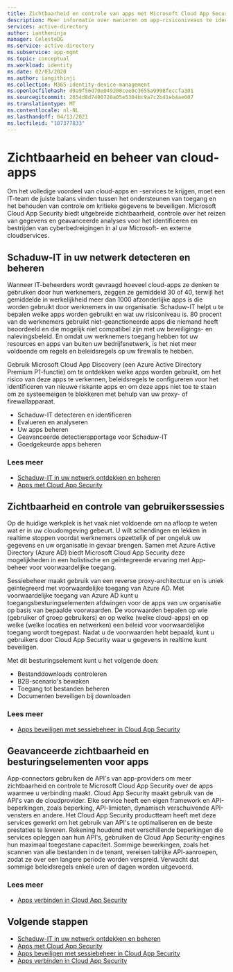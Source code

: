 ```yaml
---
title: Zichtbaarheid en controle van apps met Microsoft Cloud App Security
description: Meer informatie over manieren om app-risiconiveaus te identificeren, schendingen en lekken in realtime te stoppen en app-connectors te gebruiken om te profiteren van provider-API's voor zichtbaarheid en governance.
services: active-directory
author: iantheninja
manager: CelesteDG
ms.service: active-directory
ms.subservice: app-mgmt
ms.topic: conceptual
ms.workload: identity
ms.date: 02/03/2020
ms.author: iangithinji
ms.collection: M365-identity-device-management
ms.openlocfilehash: d9a9f56d70e049200cee0c3655a9998feccfa301
ms.sourcegitcommit: 2654d8d7490720a05e5304bc9a7c2b41eb4ae007
ms.translationtype: MT
ms.contentlocale: nl-NL
ms.lasthandoff: 04/13/2021
ms.locfileid: "107377833"
---
```

# <a name="cloud-app-visibility-and-control"></a>Zichtbaarheid en beheer van cloud-apps

Om het volledige voordeel van cloud-apps en -services te krijgen, moet een IT-team de juiste balans vinden tussen het ondersteunen van toegang en het behouden van controle om kritieke gegevens te beveiligen. Microsoft Cloud App Security biedt uitgebreide zichtbaarheid, controle over het reizen van gegevens en geavanceerde analyses voor het identificeren en bestrijden van cyberbedreigingen in al uw Microsoft- en externe cloudservices.

## <a name="discover-and-manage-shadow-it-in-your-network"></a>Schaduw-IT in uw netwerk detecteren en beheren

Wanneer IT-beheerders wordt gevraagd hoeveel cloud-apps ze denken te gebruiken door hun werknemers, zeggen ze gemiddeld 30 of 40, terwijl het gemiddelde in werkelijkheid meer dan 1000 afzonderlijke apps is die worden gebruikt door werknemers in uw organisatie. Schaduw-IT helpt u te bepalen welke apps worden gebruikt en wat uw risiconiveau is. 80 procent van de werknemers gebruikt niet-geanctioneerde apps die niemand heeft beoordeeld en die mogelijk niet compatibel zijn met uw beveiligings- en nalevingsbeleid. En omdat uw werknemers toegang hebben tot uw resources en apps van buiten uw bedrijfsnetwerk, is het niet meer voldoende om regels en beleidsregels op uw firewalls te hebben.

Gebruik Microsoft Cloud App Discovery (een Azure Active Directory Premium P1-functie) om te ontdekken welke apps worden gebruikt, om het risico van deze apps te verkennen, beleidsregels te configureren voor het identificeren van nieuwe riskante apps en om deze apps niet toe te staan om ze systeemeigen te blokkeren met behulp van uw proxy- of firewallapparaat.

- Schaduw-IT detecteren en identificeren
- Evalueren en analyseren
- Uw apps beheren
- Geavanceerde detectierapportage voor Schaduw-IT
- Goedgekeurde apps beheren
 
### <a name="learn-more"></a>Lees meer

- [Schaduw-IT in uw netwerk ontdekken en beheren ](/cloud-app-security/tutorial-shadow-it)
- [Apps met Cloud App Security ](/cloud-app-security/discovered-apps)
 
## <a name="user-session-visibility-and-control"></a>Zichtbaarheid en controle van gebruikerssessies 

Op de huidige werkplek is het vaak niet voldoende om na afloop te weten wat er in uw cloudomgeving gebeurt. U wilt schendingen en lekken in realtime stoppen voordat werknemers opzettelijk of per ongeluk uw gegevens en uw organisatie in gevaar brengen. Samen met Azure Active Directory (Azure AD) biedt Microsoft Cloud App Security deze mogelijkheden in een holistische en geïntegreerde ervaring met App-beheer voor voorwaardelijke toegang. 

Sessiebeheer maakt gebruik van een reverse proxy-architectuur en is uniek geïntegreerd met voorwaardelijke toegang van Azure AD. Met voorwaardelijke toegang van Azure AD kunt u toegangsbesturingselementen afdwingen voor de apps van uw organisatie op basis van bepaalde voorwaarden. De voorwaarden bepalen op wie (gebruiker of groep gebruikers) en op welke (welke cloud-apps) en op welke (welke locaties en netwerken) een beleid voor voorwaardelijke toegang wordt toegepast. Nadat u de voorwaarden hebt bepaald, kunt u gebruikers door Cloud App Security waar u gegevens in realtime kunt beveiligen.  

Met dit besturingselement kunt u het volgende doen:  
- Bestanddownloads controleren
- B2B-scenario's bewaken  
- Toegang tot bestanden beheren  
- Documenten beveiligen bij downloaden  
 
### <a name="learn-more"></a>Lees meer

- [Apps beveiligen met sessiebeheer in Cloud App Security ](/cloud-app-security/proxy-intro-aad)
 
## <a name="advanced-app-visibility-and-controls"></a>Geavanceerde zichtbaarheid en besturingselementen voor apps 

App-connectors gebruiken de API's van app-providers om meer zichtbaarheid en controle te Microsoft Cloud App Security over de apps waarmee u verbinding maakt. Cloud App Security maakt gebruik van de API's van de cloudprovider. Elke service heeft een eigen framework en API-beperkingen, zoals beperking, API-limieten, dynamisch verschuivende API-vensters en andere. Het Cloud App Security productteam heeft met deze services gewerkt om het gebruik van API's te optimaliseren en de beste prestaties te leveren. Rekening houdend met verschillende beperkingen die services opleggen aan hun API's, gebruiken de Cloud App Security-engines hun maximaal toegestane capaciteit. Sommige bewerkingen, zoals het scannen van alle bestanden in de tenant, vereisen talrijke API-aanroepen, zodat ze over een langere periode worden verspreid. Verwacht dat sommige beleidsregels enkele uren of dagen worden uitgevoerd. 
 
### <a name="learn-more"></a>Lees meer  

- [Apps verbinden in Cloud App Security ](/cloud-app-security/enable-instant-visibility-protection-and-governance-actions-for-your-apps)

## <a name="next-steps"></a>Volgende stappen

- [Schaduw-IT in uw netwerk ontdekken en beheren ](/cloud-app-security/tutorial-shadow-it)
- [Apps met Cloud App Security ](/cloud-app-security/discovered-apps)
- [Apps beveiligen met sessiebeheer in Cloud App Security ](/cloud-app-security/proxy-intro-aad)
- [Apps verbinden in Cloud App Security ](/cloud-app-security/enable-instant-visibility-protection-and-governance-actions-for-your-apps)